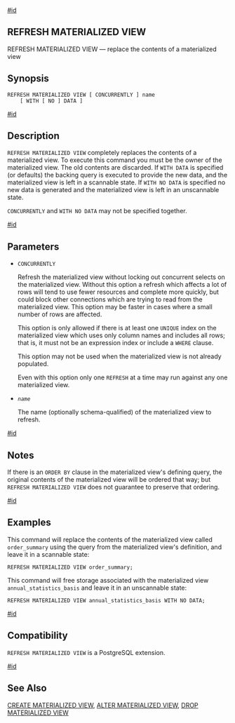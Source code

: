 [#id](#SQL-REFRESHMATERIALIZEDVIEW)

## REFRESH MATERIALIZED VIEW

REFRESH MATERIALIZED VIEW — replace the contents of a materialized view

## Synopsis

```
REFRESH MATERIALIZED VIEW [ CONCURRENTLY ] name
    [ WITH [ NO ] DATA ]
```

[#id](#id-1.9.3.162.5)

## Description

`REFRESH MATERIALIZED VIEW` completely replaces the contents of a materialized view. To execute this command you must be the owner of the materialized view. The old contents are discarded. If `WITH DATA` is specified (or defaults) the backing query is executed to provide the new data, and the materialized view is left in a scannable state. If `WITH NO DATA` is specified no new data is generated and the materialized view is left in an unscannable state.

`CONCURRENTLY` and `WITH NO DATA` may not be specified together.

[#id](#id-1.9.3.162.6)

## Parameters

- `CONCURRENTLY`

  Refresh the materialized view without locking out concurrent selects on the materialized view. Without this option a refresh which affects a lot of rows will tend to use fewer resources and complete more quickly, but could block other connections which are trying to read from the materialized view. This option may be faster in cases where a small number of rows are affected.

  This option is only allowed if there is at least one `UNIQUE` index on the materialized view which uses only column names and includes all rows; that is, it must not be an expression index or include a `WHERE` clause.

  This option may not be used when the materialized view is not already populated.

  Even with this option only one `REFRESH` at a time may run against any one materialized view.

- _`name`_

  The name (optionally schema-qualified) of the materialized view to refresh.

[#id](#id-1.9.3.162.7)

## Notes

If there is an `ORDER BY` clause in the materialized view's defining query, the original contents of the materialized view will be ordered that way; but `REFRESH MATERIALIZED VIEW` does not guarantee to preserve that ordering.

[#id](#id-1.9.3.162.8)

## Examples

This command will replace the contents of the materialized view called `order_summary` using the query from the materialized view's definition, and leave it in a scannable state:

```
REFRESH MATERIALIZED VIEW order_summary;
```

This command will free storage associated with the materialized view `annual_statistics_basis` and leave it in an unscannable state:

```
REFRESH MATERIALIZED VIEW annual_statistics_basis WITH NO DATA;
```

[#id](#id-1.9.3.162.9)

## Compatibility

`REFRESH MATERIALIZED VIEW` is a PostgreSQL extension.

[#id](#id-1.9.3.162.10)

## See Also

[CREATE MATERIALIZED VIEW](sql-creatematerializedview), [ALTER MATERIALIZED VIEW](sql-altermaterializedview), [DROP MATERIALIZED VIEW](sql-dropmaterializedview)
